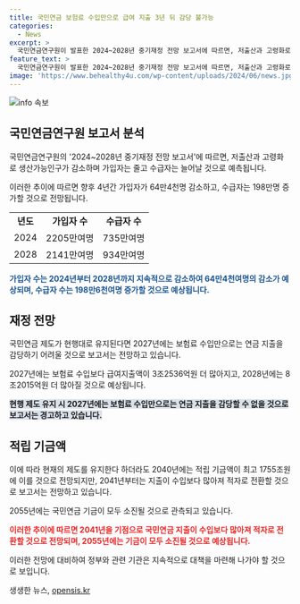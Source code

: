 ```yaml
---
title: 국민연금 보험료 수입만으로 급여 지출 3년 뒤 감당 불가능
categories:
  - News
excerpt: >
  국민연금연구원이 발표한 2024~2028년 중기재정 전망 보고서에 따르면, 저출산과 고령화로 인해 국민연금 가입자는 줄고 수급자는 늘어나며, 보험료 수입만으로 연금 지출을 감당하기 어려울 전망이다. 가입자는 64만4천명 감소하고, 수급자는 198만명 증가할 것으로 예측되며, 이에 따라 보험료 수입은 증가할 것이나 급여 지출은 더욱 늘어나게 될 것으로 보고서는 밝혔다. 이에 따라 현재 제도를 유지해도 수입이 20년간 지출보다 많을 것으로 예상되나, 2041년을 기점으로 수입보다 지출이 많아지고, 2055년에는 모든 기금이 소진될 것으로 관측된다.
feature_text: >
  국민연금연구원이 발표한 2024~2028년 중기재정 전망 보고서에 따르면, 저출산과 고령화로 인해 국민연금 가입자는 줄고 수급자는 늘어나며, 보험료 수입만으로 연금 지출을 감당하기 어려울 전망이다. 가입자는 64만4천명 감소하고, 수급자는 198만명 증가할 것으로 예측되며, 이에 따라 보험료 수입은 증가할 것이나 급여 지출은 더욱 늘어나게 될 것으로 보고서는 밝혔다. 이에 따라 현재 제도를 유지해도 수입이 20년간 지출보다 많을 것으로 예상되나, 2041년을 기점으로 수입보다 지출이 많아지고, 2055년에는 모든 기금이 소진될 것으로 관측된다.
image: 'https://www.behealthy4u.com/wp-content/uploads/2024/06/news.jpg'
---
```


<p><img src="https://www.behealthy4u.com/wp-content/uploads/2024/06/news.jpg" alt="info 속보" /></p>

<h2 data-ke-size="size26">국민연금연구원 보고서 분석</h2>

<p>국민연금연구원의 '2024~2028년 중기재정 전망 보고서'에 따르면, 저출산과 고령화로 생산가능인구가 감소하며 가입자는 줄고 수급자는 늘어날 것으로 예측됩니다.</p>

<p data-ke-size="size16">이러한 추이에 따르면 향후 4년간 가입자가 64만4천명 감소하고, 수급자는 198만명 증가할 것으로 전망됩니다.</p>

<table>
  <tr>
    <td style="text-align: center; height: 17px;"><b>년도</b></td>
    <td style="text-align: center; height: 17px;"><b>가입자 수</b></td>
    <td style="text-align: center; height: 17px;"><b>수급자 수</b></td>
  </tr>
  <tr>
    <td style="text-align: center; height: 17px;">2024</td>
    <td style="text-align: center; height: 17px;">2205만여명</td>
    <td style="text-align: center; height: 17px;">735만여명</td>
  </tr>
  <tr>
    <td style="text-align: center; height: 17px;">2028</td>
    <td style="text-align: center; height: 17px;">2141만여명</td>
    <td style="text-align: center; height: 17px;">934만여명</td>
  </tr>
</table>

<p><b><span style="color: #1a5490;">가입자 수는 2024년부터 2028년까지 지속적으로 감소하여 64만4천여명의 감소가 예상되며, 수급자 수는 198만6천여명 증가할 것으로 예상됩니다.</span></b></p>

<h2 data-ke-size="size26">재정 전망</h2>

<p>국민연금 제도가 현행대로 유지된다면 2027년에는 보험료 수입만으로는 연금 지출을 감당하기 어려울 것으로 보고서는 전망하고 있습니다.</p>

<p data-ke-size="size16">2027년에는 보험료 수입보다 급여지출액이 3조2536억원 더 많아지고, 2028년에는 8조2015억원 더 많아질 것으로 예상됩니다.</p>

<p><b><span style="background-color: #21538527;">현행 제도 유지 시 2027년에는 보험료 수입만으로는 연금 지출을 감당할 수 없을 것으로 보고서는 경고하고 있습니다.</span></b></p>

<h2 data-ke-size="size26">적립 기금액</h2>

<p>이에 따라 현재의 제도를 유지한다 하더라도 2040년에는 적립 기금액이 최고 1755조원에 이를 것으로 전망되지만, 2041년부터는 지출이 수입보다 많아져 적자로 전환할 것으로 보고서는 전망하고 있습니다.</p>

<p data-ke-size="size16">2055년에는 국민연금 기금이 모두 소진될 것으로 관측되고 있습니다.</p>

<p><b><span style="color: #ee2323;">이러한 추이에 따르면 2041년을 기점으로 국민연금 지출이 수입보다 많아져 적자로 전환할 것으로 전망되며, 2055년에는 기금이 모두 소진될 것으로 예상됩니다.</span></b></p>

<p>이러한 전망에 대비하여 정부와 관련 기관은 지속적으로 대책을 마련해 나가야 할 것으로 보입니다.</p>
생생한 뉴스, <a href="https://opensis.kr" rel="dofollow">opensis.kr</a>


